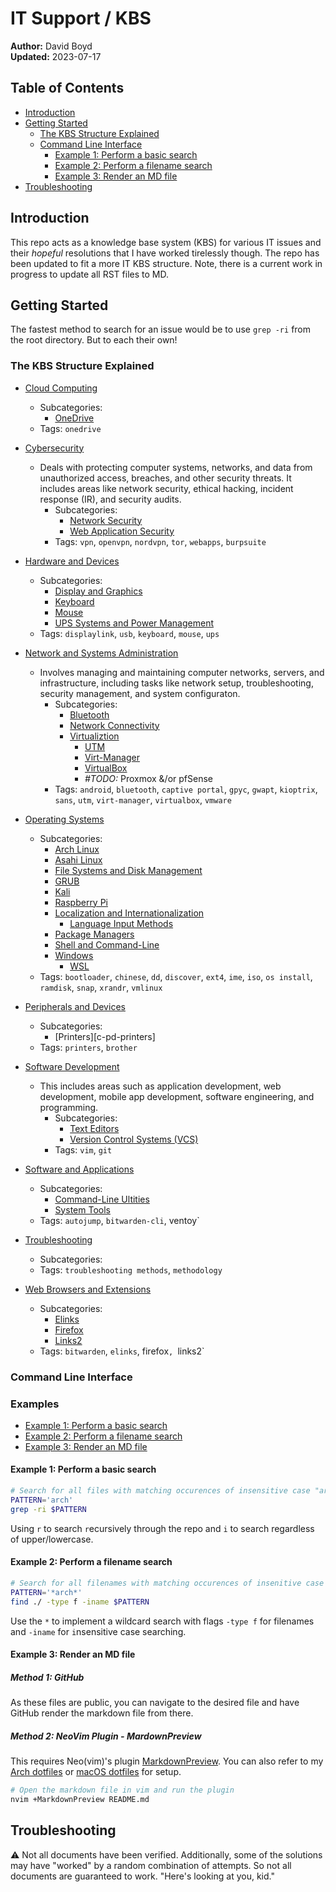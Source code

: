 # IT Support / KBS

**Author:** David Boyd<br>
**Updated:** 2023-07-17 

## Table of Contents

- [Introduction](#introduction)
- [Getting Started](#getting-started)
  - [The KBS Structure Explained](#the-kbs-structure-explained)
  - [Command Line Interface](#command-line-interface)
    - [Example 1: Perform a basic search](#example-1-perform-a-basic-search)
    - [Example 2: Perform a filename search](#example-1-perform-a-filename-search)
    - [Example 3: Render an MD file](#example-3-render-an-md-file)
- [Troubleshooting](#troubleshooting)

## Introduction

This repo acts as a knowledge base system (KBS) for various IT issues and their
*hopeful* resolutions that I have worked tirelessly though. The repo has been
updated to fit a more IT KBS structure. Note, there is a current work in
progress to update all RST files to MD.

## Getting Started

The fastest method to search for an issue would be to use `grep -ri` from the
root directory. But to each their own!

### The KBS Structure Explained

- [Cloud Computing][c-cc]
  - Subcategories:
    - [OneDrive][c-cc-onedrive]
  - Tags: `onedrive`

- [Cybersecurity][c-cs]
  - Deals with protecting computer systems, networks, and data from
  unauthorized access, breaches, and other security threats. It includes areas
  like network security, ethical hacking, incident response (IR), and security
  audits.
    - Subcategories: 
      - [Network Security][c-cs-ns]
      - [Web Application Security][c-cs-was]
    - Tags: `vpn`, `openvpn`, `nordvpn`, `tor`, `webapps`, `burpsuite`

- [Hardware and Devices][c-hw]
    - Subcategories: 
      - [Display and Graphics][c-hw-dng]
      - [Keyboard][c-hw-key]
      - [Mouse][c-hw-mouse]
      - [UPS Systems and Power Management][c-hw-ups]
    - Tags: `displaylink`, `usb`, `keyboard`, `mouse`, `ups`

- [Network and Systems Administration][c-nsa]
  - Involves managing and maintaining computer networks, servers, and
  infrastructure, including tasks like network setup, troubleshooting, security
  management, and system configuraton.
    - Subcategories: 
      - [Bluetooth][c-nsa-bt]
      - [Network Connectivity][c-nsa-nc]
      - [Virtualiztion][c-nsa-v]
        - [UTM][c-nsa-v-utm]
        - [Virt-Manager][c-nsa-v-vm]
        - [VirtualBox][c-nsa-v-vb]
        - *#TODO:* Proxmox &/or pfSense
    - Tags: `android`, `bluetooth`, `captive portal`, `gpyc`, `gwapt`, 
            `kioptrix`, `sans`, `utm`, `virt-manager`, `virtualbox`, `vmware`

- [Operating Systems][c-os]
    - Subcategories: 
      - [Arch Linux][c-os-arch]
      - [Asahi Linux][c-os-asahi]
      - [File Systems and Disk Management][c-os-fs_dm]
      - [GRUB][c-os-grub]
      - [Kali][c-os-kali]
      - [Raspberry Pi][c-os-rpi]
      - [Localization and Internationalization][c-os-local]
        - [Language Input Methods][c-os-local-lang_input]
      - [Package Managers][c-os-pkgmgr]
      - [Shell and Command-Line][c-os-cli]
      - [Windows][c-os-win]
        - [WSL][c-os-win-wsl]
    - Tags: `bootloader`, `chinese`, `dd`, `discover`, `ext4`, `ime`, `iso`, 
            `os install`, `ramdisk`, `snap`, `xrandr`, `vmlinux`

- [Peripherals and Devices][c-pd]
    - Subcategories: 
      - [Printers][c-pd-printers]
    - Tags: `printers`, `brother`

- [Software Development][c-sd]
  - This includes areas such as application development, web development,
  mobile app development, software engineering, and programming.
    - Subcategories: 
      - [Text Editors][c-sd-tedits]
      - [Version Control Systems (VCS)][c-sd-vcs]
    - Tags: `vim`, `git`

- [Software and Applications][c-sa]
    - Subcategories: 
      - [Command-Line Ultities][c-sa-cli]
      - [System Tools][c-sa-st]
    - Tags: `autojump`, `bitwarden-cli`, ventoy`

- [Troubleshooting][c-ts]
    - Subcategories: 
    - Tags: `troubleshooting methods`, `methodology`

- [Web Browsers and Extensions][c-wbe]
    - Subcategories: 
      - [Elinks][c-wbe-elinks]
      - [Firefox][c-wbe-firefox]
      - [Links2][c-wbe-links2]
    - Tags: `bitwarden`, `elinks`, firefox`, `links2`

### Command Line Interface

### Examples

- [Example 1: Perform a basic search](#example-1-perform-a-basic-search)
- [Example 2: Perform a filename search](#example-1-perform-a-filename-search)
- [Example 3: Render an MD file](#example-3-render-an-md-file)

<a id="example-1-perform-a-basic-search"></a>
#### Example 1: Perform a basic search

``` bash
# Search for all files with matching occurences of insensitive case "arch"
PATTERN='arch'
grep -ri $PATTERN
```

Using `r` to search `r`ecursively through the repo and `i` to search regardless
of upper/lowercase.

<a id="example-1-perform-a-filename-search"></a>
#### Example 2: Perform a filename search

``` bash
# Search for all filenames with matching occurences of insenitive case "arch"
PATTERN='*arch*'
find ./ -type f -iname $PATTERN
```

Use the `*` to implement a wildcard search with flags `-type f` for filenames
and `-iname` for `i`nsensitive case searching.

<a id="example-3-render-an-md-file"></a>
#### Example 3: Render an MD file

##### Method 1: GitHub

As these files are public, you can navigate to the desired file and have GitHub
render the markdown file from there.

##### Method 2: NeoVim Plugin - MardownPreview

This requires  Neo(vim)'s plugin [MarkdownPreview][mdp]. You can also refer to
my [Arch dotfiles][dotties] or [macOS dotfiles][mac-nvim] for setup.

``` bash
# Open the markdown file in vim and run the plugin
nvim +MarkdownPreview README.md
```

## Troubleshooting

:warning: Not all documents have been verified.  Additionally, some of the 
solutions may have "worked" by a random combination of attempts. So not all 
documents are guaranteed to work. "Here's looking at you, kid."

<!-- Reference Links -->

[c-cc]: https://github.com/dboyd42/it-support/tree/master/Cloud%20Computing
[c-cc-onedrive]: https://github.com/dboyd42/it-support/tree/master/Cloud%20Computing/OneDrive
[c-cs]: https://github.com/dboyd42/it-support/tree/master/Cybersecurity
[c-cs-ns]: https://github.com/dboyd42/it-support/tree/master/Cybersecurity/Network%20Security/VPN%20Services
[c-cs-was]: https://github.com/dboyd42/it-support/tree/master/Cybersecurity/Web%20Application%20Security/BurpSuite
[c-hw]: https://github.com/dboyd42/it-support/tree/master/Hardware%20and%20Devices
[c-hw-dng]: https://github.com/dboyd42/it-support/tree/master/Hardware%20and%20Devices/Display%20and%20Graphics/DisplayLink
[c-hw-key]: https://github.com/dboyd42/it-support/tree/master/Hardware%20and%20Devices/Keyboard
[c-hw-mouse]: https://github.com/dboyd42/it-support/tree/master/Hardware%20and%20Devices/Mouse/Remapping%20SW
[c-hw-ups]: https://github.com/dboyd42/it-support/tree/master/Hardware%20and%20Devices/UPS%20Systems%20and%20Power%20Management/CyberPower
[c-nsa]: https://github.com/dboyd42/it-support/tree/master/Network%20and%20Systems%20Administration
[c-os]: https://github.com/dboyd42/it-support/tree/master/Operating%20Systems
[c-pd]: https://github.com/dboyd42/it-support/tree/master/Peripherals%20and%20Devices/Printers/Brother
[c-sd]: https://github.com/dboyd42/it-support/tree/master/Software%20Development
[c-sa]: https://github.com/dboyd42/it-support/tree/master/Software%20and%20Applications
[c-ts]: https://github.com/dboyd42/it-support/tree/master/Troubleshooting
[c-wbe]: https://github.com/dboyd42/it-support/tree/master/Web%20Browsers%20and%20Extensions
[c-nsa-bt]: https://github.com/dboyd42/it-support/tree/master/Network%20and%20Systems%20Administration/Bluetooth
[c-nsa-nc]: https://github.com/dboyd42/it-support/tree/master/Network%20and%20Systems%20Administration/Network%20Connectivity
[c-nsa-v]: https://github.com/dboyd42/it-support/tree/master/Network%20and%20Systems%20Administration/Virtualization
[c-nsa-v-utm]: https://github.com/dboyd42/it-support/tree/master/Network%20and%20Systems%20Administration/Virtualization/UTM
[c-nsa-v-vm]: https://github.com/dboyd42/it-support/tree/master/Network%20and%20Systems%20Administration/Virtualization/Virt-Manager
[c-nsa-v-vb]: https://github.com/dboyd42/it-support/tree/master/Network%20and%20Systems%20Administration/Virtualization/VirtualBox
[c-os-arch]: https://github.com/dboyd42/it-support/tree/master/Operating%20Systems/Arch%20Linux
[c-os-asahi]: https://github.com/dboyd42/it-support/tree/master/Operating%20Systems/Asahi%20Linux%20(M1)
[c-os-fs_dm]: https://github.com/dboyd42/it-support/tree/master/Operating%20Systems/File%20Systems%20and%20Disk%20Management
[c-os-grub]: https://github.com/dboyd42/it-support/tree/master/Operating%20Systems/GRUB%20(Grand%20Unified%20Bootloader)
[c-os-kali]: https://github.com/dboyd42/it-support/tree/master/Operating%20Systems/Kali
[c-os-rpi]: https://github.com/dboyd42/it-support/tree/master/Operating%20Systems/Raspberry%20Pi
[c-os-local]: https://github.com/dboyd42/it-support/tree/master/Operating%20Systems/Localization%20and%20Internationalization/Language%20Input%20Methods
[c-os-local-lang_input]: https://github.com/dboyd42/it-support/tree/master/Operating%20Systems/Localization%20and%20Internationalization/Language%20Input%20Methods
[c-os-pkgmgr]: https://github.com/dboyd42/it-support/tree/master/Operating%20Systems/Package%20Managers/Linux
[c-os-cli]: https://github.com/dboyd42/it-support/tree/master/Operating%20Systems/Shell%20and%20Command-Line
[c-os-win]: https://github.com/dboyd42/it-support/tree/master/Operating%20Systems/Windows
[c-os-win-wsl]: https://github.com/dboyd42/it-support/tree/master/Operating%20Systems/Windows/WSL
[c-pd-printers-bro]: https://github.com/dboyd42/it-support/tree/master/Peripherals%20and%20Devices/Printers/Brother
[c-sd-tedits]: https://github.com/dboyd42/it-support/tree/master/Software%20Development/Text%20Editors/Vim
[c-sd-vcs]: https://github.com/dboyd42/it-support/tree/master/Software%20Development/VCS%20(Version%20Control%20Systems)/Git/git
[c-sa-cli]: https://github.com/dboyd42/it-support/tree/master/Software%20and%20Applications/Command-Line%20Utilities
[c-sa-st]: https://github.com/dboyd42/it-support/tree/master/Software%20and%20Applications/System%20Tools/Bootable%20Media%20Creation/Ventoy
[c-wbe-elinks]: https://github.com/dboyd42/it-support/tree/master/Web%20Browsers%20and%20Extensions/Elinks
[c-wbe-firefox]: https://github.com/dboyd42/it-support/tree/master/Web%20Browsers%20and%20Extensions/Firefox
[c-wbe-links2]: https://github.com/dboyd42/it-support/tree/master/Web%20Browsers%20and%20Extensions/Links2

[mdp]: https://github.com/iamcco/markdown-preview.nvim
[dotties]: https://github.com/dboyd42/dotfiles/tree/master/home/.config/nvim
[mac-nvim]: https://github.com/dboyd42/dotfiles/blob/master/macos-setup.md

